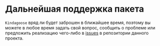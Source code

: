 # Дальнейшая поддержка пакета

`Kindagoose` вряд ли будет заброшен в ближайшее время, поэтому вы можете в любое время задать свой вопрос, сообщить о
проблеме или предложить реализацию чего-либо в [issues](https://github.com/GrapeoffJS/kindagoose/issues) в репозитории
данного проекта.
